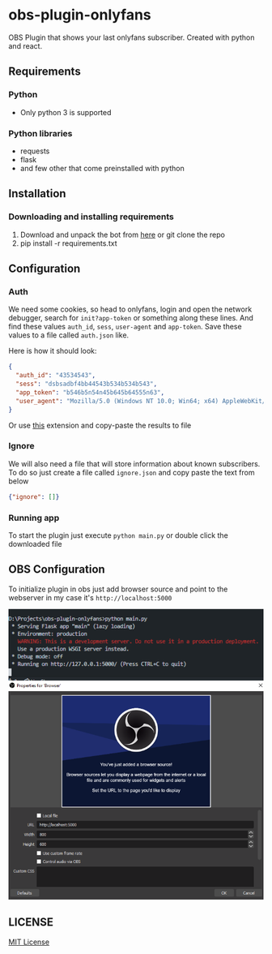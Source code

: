 # obs-plugin-onlyfans

OBS Plugin that shows your last onlyfans subscriber. Created with python and react.

## Requirements

### Python

- Only python 3 is supported

### Python libraries

- requests
- flask
- and few other that come preinstalled with python

## Installation

### Downloading and installing requirements

1. Download and unpack the bot from [here](https://github.com/xnetcat/obs-plugin-onlyfans/archive/master.zip) or git clone the repo
2. pip install -r requirements.txt

## Configuration

### Auth

We need some cookies, so head to onlyfans, login and open the network debugger, search for `init?app-token` or something along these lines. And find these values `auth_id`, `sess`, `user-agent` and `app-token`. Save these values to a file called `auth.json` like.

Here is how it should look:

```json
{
  "auth_id": "43534543",
  "sess": "dsbsadbf4bb44543b534b534b543",
  "app_token": "b546b5n54n45b645b64555n63",
  "user_agent": "Mozilla/5.0 (Windows NT 10.0; Win64; x64) AppleWebKit/537.36 (KHTML, like Gecko) Chrome/88.0.4324.104 Safari/537.36",
}
```

Or use [this](https://github.com/M-rcus/OnlyFans-Cookie-Helper) extension and copy-paste the results to file

### Ignore

We will also need a file that will store information about known subscribers. To do so just create a file called `ignore.json` and copy paste the text from below

```json
{"ignore": []}
```

### Running app

To start the plugin just execute `python main.py` or double click the downloaded file

## OBS Configuration

To initialize plugin in obs just add browser source and point to the webserver in my case it's `http://localhost:5000`

![server](./docs/server.png)
![obs](./docs/obs.png)

## LICENSE

[MIT License](./LICENSE)
